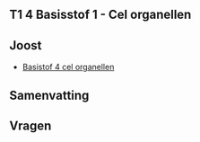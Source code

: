 ## T1 4 Basisstof 1 - Cel organellen

## Joost

- [Basistof 4 cel organellen ](https://www.youtube.com/watch?v=s6GFHnLS5Ro)


## Samenvatting


## Vragen


<!--
## Antwoorden

-->